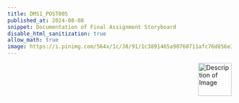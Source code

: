 ```yaml
---
title: DMS1_POST005
published_at: 2024-08-08
snippet: Documentation of Final Assignment Storyboard
disable_html_sanitization: true
allow_math: true
image: https://i.pinimg.com/564x/1c/38/91/1c3891465a90760711afc76d856e376e.jpg
---
```


<img src="https://www.hardjewelry.com/cdn/shop/files/ezgif.com-gif-maker_3.gif?v=1649272041" alt="Description of Image" style="float:right; margin-left:20px; width:75px; height:auto;">